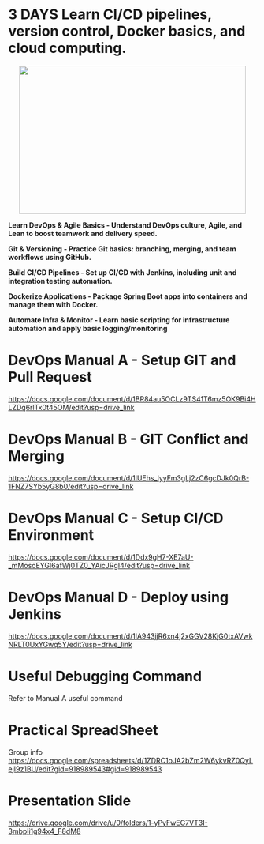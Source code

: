 # 3 DAYS Learn CI/CD pipelines, version control, Docker basics, and cloud computing.

<p align="center">

  <img width="460" height="300" src="https://github.com/pcyuen98/spring-boot-basic/blob/main/DevOps/pic/kubernetes.png">
</p>

<b>

Learn DevOps & Agile Basics - Understand DevOps culture, Agile, and Lean to boost teamwork and delivery speed.

Git & Versioning - Practice Git basics: branching, merging, and team workflows using GitHub.

Build CI/CD Pipelines - Set up CI/CD with Jenkins, including unit and integration testing automation.

Dockerize Applications - Package Spring Boot apps into containers and manage them with Docker.

Automate Infra & Monitor - Learn basic scripting for infrastructure automation and apply basic logging/monitoring


</b>

# DevOps Manual A - Setup GIT and Pull Request
https://docs.google.com/document/d/1BR84au5OCLz9TS41T6mz5OK9Bi4HLZDq6rlTx0t45OM/edit?usp=drive_link

# DevOps Manual B - GIT Conflict and Merging
https://docs.google.com/document/d/1lUEhs_lyyFm3gLj2zC6gcDJk0QrB-1FNZ7SYb5yG8b0/edit?usp=drive_link

# DevOps Manual C - Setup CI/CD Environment
https://docs.google.com/document/d/1Ddx9gH7-XE7aU-_mMosoEYGI6afWj0TZ0_YAicJRgI4/edit?usp=drive_link

# DevOps Manual D - Deploy using Jenkins
https://docs.google.com/document/d/1lA943jjR6xn4j2xGGV28KjG0txAVwkNRLT0UxYGwq5Y/edit?usp=drive_link



# Useful Debugging Command
Refer to Manual A useful command

# Practical SpreadSheet
Group info
https://docs.google.com/spreadsheets/d/1ZDRC1oJA2bZm2W6ykvRZ0QyLejI9z1BU/edit?gid=918989543#gid=918989543

# Presentation Slide
https://drive.google.com/drive/u/0/folders/1-yPyFwEG7VT3I-3mbpli1g94x4_F8dM8
